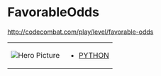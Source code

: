 # FavorableOdds 

http://codecombat.com/play/level/favorable-odds
<table>
<tr>
<td>

![Hero Picture](hero.png?raw=true "Hero Picture")

</td>
<td>
<ul>
<li>

[PYTHON](FavorableOdds.py)

</li>
</td>
</tr>
<table>